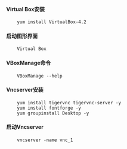 #### Virtual Box安装

		yum install VirtualBox-4.2
#### 启动图形界面

		Virtual Box		

#### VBoxManage命令

		VBoxManage --help		

#### Vncserver安装

		yum install tigervnc tigervnc-server -y 
		yum install fontforge -y 
		yum groupinstall Desktop -y
#### 启动Vncserver
	
		vncserver -name vnc_1		

